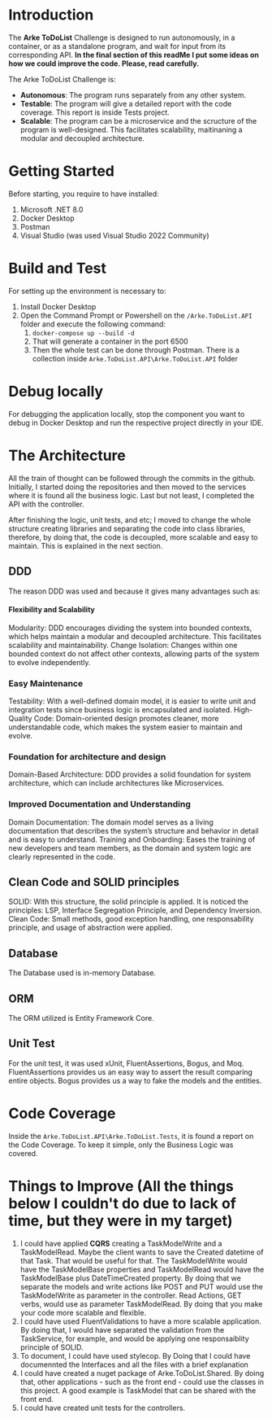 # Introduction 
The **Arke ToDoList** Challenge is designed to run autonomously, in a container, or as a standalone program, and wait for input from its corresponding API. 
**In the final section of this readMe I put some ideas on how we could improve the code. Please, read carefully.**

The Arke ToDoList Challenge is:
* **Autonomous**: The program runs separately from any other system.
* **Testable**: The program will give a detailed report with the code coverage. This report is inside Tests project.
* **Scalable**: The program can be a microservice and the scructure of the program is well-designed. This facilitates scalability, maitinaning a modular and decoupled architecture.

# Getting Started
Before starting, you require to have installed:
1. Microsoft .NET 8.0
2. Docker Desktop
3. Postman
4. Visual Studio (was used Visual Studio 2022 Community)

# Build and Test

For setting up the environment is necessary to:

1. Install Docker Desktop
2. Open the Command Prompt or Powershell on the `/Arke.ToDoList.API` folder and execute the following command:
    1. `docker-compose up --build -d`
    2. That will generate a container in the port 6500
    3. Then the whole test can be done through Postman. There is a collection inside `Arke.ToDoList.API\Arke.ToDoList.API` folder

# Debug locally
For debugging the application locally, stop the component you want to debug in Docker Desktop and run the respective project directly in your IDE.

# The Architecture
All the train of thought can be followed through the commits in the github. Initially, I started doing the repositories and then moved to the services where it is found all the business logic. Last but not least, I completed the API with the controller. 

After finishing the logic, unit tests, and etc; I moved to change the whole structure creating libraries and separating the code into class libraries, therefore, by doing that, the code is decoupled, more scalable and easy to maintain. 
This is explained in the next section.

## DDD
The reason DDD was used and because it gives many advantages such as:

#### Flexibility and Scalability
Modularity: DDD encourages dividing the system into bounded contexts, which helps maintain a modular and decoupled architecture. This facilitates scalability and maintainability.
Change Isolation: Changes within one bounded context do not affect other contexts, allowing parts of the system to evolve independently.
### Easy Maintenance
Testability: With a well-defined domain model, it is easier to write unit and integration tests since business logic is encapsulated and isolated.
High-Quality Code: Domain-oriented design promotes cleaner, more understandable code, which makes the system easier to maintain and evolve.
### Foundation for architecture and design
Domain-Based Architecture: DDD provides a solid foundation for system architecture, which can include architectures like Microservices.
### Improved Documentation and Understanding
Domain Documentation: The domain model serves as a living documentation that describes the system’s structure and behavior in detail and is easy to understand.
Training and Onboarding: Eases the training of new developers and team members, as the domain and system logic are clearly represented in the code.

## Clean Code and SOLID principles
SOLID: With this structure, the solid principle is applied. It is noticed the principles: LSP, Interface Segregation Principle, and Dependency Inversion.
Clean Code: Small methods, good exception handling, one responsability principle, and usage of abstraction were applied.
## Database
The Database used is in-memory Database.
## ORM
The ORM utilized is Entity Framework Core.
## Unit Test
For the unit test, it was used xUnit, FluentAssertions, Bogus, and Moq. 
FluentAssertions provides us an easy way to assert the result comparing entire objects. Bogus provides us a way to fake the models and the entities.
# Code Coverage
Inside the `Arke.ToDoList.API\Arke.ToDoList.Tests`, it is found a report on the Code Coverage. To keep it simple, only the Business Logic was covered.

# Things to Improve (All the things below I couldn't do due to lack of time, but they were in my target)
1. I could have applied **CQRS** creating a TaskModelWrite and a TaskModelRead. Maybe the client wants to save the Created datetime of that Task. That would be useful for that. The TaskModelWrite would have the TaskModelBase properties and TaskModelRead would have the TaskModelBase plus DateTimeCreated property. By doing that we separate the models and write actions like POST and PUT would use the TaskModelWrite as parameter in the controller. Read Actions, GET verbs, would use as parameter TaskModelRead. By doing that you make your code more scalable and flexible. 
2. I could have used FluentValidations to have a more scalable application. By doing that, I would have separated the validation from the TaskService, for example, and would be applying one responsaiblity principle of SOLID.
3. To document, I could have used stylecop. By Doing that I could have documennted the Interfaces and all the files with a brief explanation
4. I could have created a nuget package of Arke.ToDoList.Shared. By doing that, other applications - such as the front end - could use the classes in this project. A good example is TaskModel that can be shared with the front end.
5. I could have created unit tests for the controllers.
   


